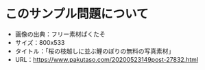 # このサンプル問題について

- 画像の出典：フリー素材ぱくたそ
- サイズ：800x533
- タイトル：「桜の枝越しに並ぶ鯉のぼりの無料の写真素材」
- URL：<https://www.pakutaso.com/20200523149post-27832.html>
